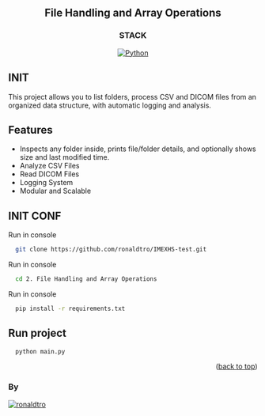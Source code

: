<a name="readme-top"></a>

<div align="center">

## File Handling and Array Operations

</div>

<div align="center">

### STACK
[![Python][python-badge]][badge-empty-url]

</div>

## INIT

This project allows you to list folders, process CSV and DICOM files from an organized data structure, with automatic logging and analysis.

## Features
- Inspects any folder inside, prints file/folder details, and optionally shows size and last modified time.
- Analyze CSV Files
- Read DICOM Files
- Logging System
- Modular and Scalable

## INIT CONF

Run in console
```bash
  git clone https://github.com/ronaldtro/IMEXHS-test.git
```

Run in console
```bash
  cd 2. File Handling and Array Operations
```

Run in console
```bash
  pip install -r requirements.txt
```

## Run project
```bash
  python main.py
```

<p align="right">(<a href="#readme-top">back to top</a>)</p>

### By
[![ronaldtro](https://avatars.githubusercontent.com/u/72902488?s=64&amp;v=4)](http://github.com/ronaldtro)

[python-badge]: https://img.shields.io/badge/Python-blue?logo=python&logoColor=white
[badge-empty-url]: #!
